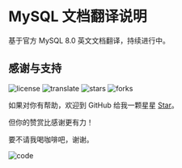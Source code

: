 # MySQL 文档翻译说明

基于官方 MySQL 8.0 英文文档翻译，持续进行中。

## 感谢与支持

![license](https://img.shields.io/badge/license-CC--BY--NC-%23396D94) ![translate](https://img.shields.io/badge/Translate-MySQL-%23396D94) ![stars](https://img.shields.io/github/stars/dev2007/mysql8-manual?label=Stars&logo=github&color=%23396D94) ![forks](https://img.shields.io/github/forks/dev2007/mysql8-manual?label=Forks&logo=github&color=%23396D94)

如果对你有帮助，欢迎到 GitHub 给我一颗星星 [Star](https://github.com/dev2007/mysql8-manual)。

但你的赞赏比感谢更有力！

要不请我喝咖啡吧，谢谢。

![code](https://images.bookhub.tech/mp/code.jpg)
